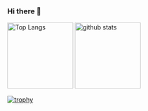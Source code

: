 ### Hi there 👋

<p align="left"> 
  <img alt="Top Langs" height="150px" src="https://github-readme-stats.vercel.app/api/top-langs/?username=k21rs094&layout=compact&count_private=true&show_icons=true&theme=onedark" />
  <img alt="github stats" height="150px" src="https://github-readme-stats.vercel.app/api?username=k21rs094&count_private=true&show_icons=true&show_icons=true&theme=onedark" />
</p>

[![trophy](https://github-profile-trophy.vercel.app/?username=k21rs094&theme=onedark&column=7
)](https://github.com/ryo-ma/github-profile-trophy)


<!--
**k21rs094/k21rs094** is a ✨ _special_ ✨ repository because its `README.md` (this file) appears on your GitHub profile.

Here are some ideas to get you started:

- 🔭 I’m currently working on ...
- 🌱 I’m currently learning ...
- 👯 I’m looking to collaborate on ...
- 🤔 I’m looking for help with ...
- 💬 Ask me about ...
- 📫 How to reach me: ...
- 😄 Pronouns: ...
- ⚡ Fun fact: ...
-->
